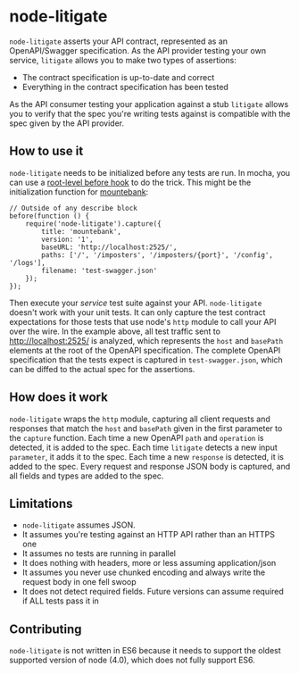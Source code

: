 # node-litigate

`node-litigate` asserts your API contract, represented as an OpenAPI/Swagger
specification. As the API provider testing your own service, `litigate` allows
you to make two types of assertions:

* The contract specification is up-to-date and correct
* Everything in the contract specification has been tested

As the API consumer testing your application against a stub `litigate` allows
you to verify that the spec you're writing tests against is compatible with
the spec given by the API provider.

## How to use it

`node-litigate` needs to be initialized before any tests are run. In mocha, you can
use a [root-level before hook](https://mochajs.org/#root-level-hooks) to do the trick.
This might be the initialization function for [mountebank](https://github.com/bbyars/mountebank):

````
// Outside of any describe block
before(function () {
    require('node-litigate').capture({
        title: 'mountebank',
        version: '1',
        baseURL: 'http://localhost:2525/',
        paths: ['/', '/imposters', '/imposters/{port}', '/config', '/logs'],
        filename: 'test-swagger.json'
    });
});
````

Then execute your _service_ test suite against your API. `node-litigate` doesn't work
with your unit tests. It can only capture the test contract expectations for those
tests that use node's `http` module to call your API over the wire. In the example
above, all test traffic sent to <http://localhost:2525/> is analyzed, which represents
the `host` and `basePath` elements at the root of the OpenAPI specification.
The complete OpenAPI specification that the tests expect is captured in
`test-swagger.json`, which can be diffed to the actual spec for the assertions.

## How does it work

`node-litigate` wraps the `http` module, capturing all client requests and responses
that match the `host` and `basePath` given in the first parameter to the `capture`
function. Each time a new OpenAPI `path` and `operation` is detected, it is added
to the spec. Each time `litigate` detects a new input `parameter`, it adds it to the
spec. Each time a new `response` is detected, it is added to the spec. Every request
and response JSON body is captured, and all fields and types are added to the spec.

## Limitations

* `node-litigate` assumes JSON.
* It assumes you're testing against an HTTP API rather than an HTTPS one
* It assumes no tests are running in parallel
* It does nothing with headers, more or less assuming application/json
* It assumes you never use chunked encoding and always write the request body in one fell swoop
* It does not detect required fields. Future versions can assume required if ALL tests pass it in

## Contributing

`node-litigate` is not written in ES6 because it needs to support the oldest
supported version of node (4.0), which does not fully support ES6.
